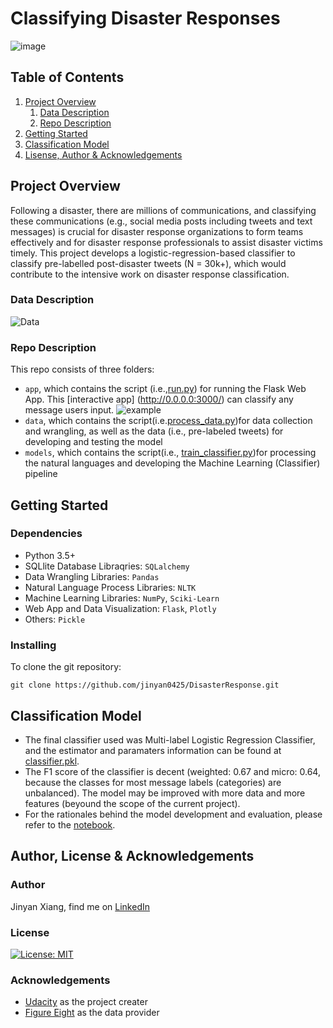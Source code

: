 # Classifying Disaster Responses

![image](https://user-images.githubusercontent.com/90875339/197631742-e89cbd5b-ba85-4523-a533-4bedc97f0475.png)

## Table of Contents
1. [Project Overview](#ProjectOverview)
   1. [Data Description](#DataDescription)
   2. [Repo Description](#RepoDescription)
3. [Getting Started](#GettingStarted)
4. [Classification Model](#ClassificationModel)
5. [Lisense, Author & Acknowledgements](#ALA)

<a name="ProjectOverview"></a>
## Project Overview
Following a disaster, there are millions of communications, and classifying these communications (e.g., social media posts including tweets and text messages) is crucial for disaster response organizations to form teams effectively and for disaster response professionals to assist disaster victims timely. This project develops a logistic-regression-based classifier to classify pre-labelled post-disaster tweets (N = 30k+), which would contribute to the intensive work on disaster response classification. 

<a name="DataDescription"></a>
### Data Description
![Data](https://user-images.githubusercontent.com/90875339/197644073-e9c06d09-b781-4e7d-823e-cce5e24aa363.png)

<a name="RepoDescription"></a>
### Repo Description
This repo consists of three folders:  
* ```app```, which contains the script (i.e.,[run.py](app/run.py)) for running the Flask Web App. This [interactive app] (http://0.0.0.0:3000/) can classify any message users input.
![example](https://user-images.githubusercontent.com/90875339/197644905-ec2ee4d9-f139-4446-aaca-4f5ac3784fa5.png)
* ```data```, which contains  the script(i.e.[process_data.py](data/process_data.py))for data collection and wrangling, as well as the data (i.e., pre-labeled tweets) for developing and testing the model
* ```models```, which contains the script(i.e., [train_classifier.py](models/train_classifier.py))for processing the natural languages and developing the Machine Learning (Classifier) pipeline

<a name="GettingStarted"></a>
## Getting Started

<a name="Dependencies"></a>
### Dependencies
* Python 3.5+
* SQLlite Database Libraqries: ```SQLalchemy```
* Data Wrangling Libraries: ```Pandas```
* Natural Language Process Libraries: ```NLTK```
* Machine Learning Libraries: ```NumPy```, ```Sciki-Learn```
* Web App and Data Visualization: ```Flask```, ```Plotly```
* Others: ```Pickle```

<a name="Installation"></a>
### Installing
To clone the git repository:
```
git clone https://github.com/jinyan0425/DisasterResponse.git
```
<a name="ClassificationModel"></a>
## Classification Model
* The final classifier used was Multi-label Logistic Regression Classifier, and the estimator and paramaters information can be found at [classifier.pkl](models/classifier.pkl).
* The F1 score of the classifier is decent (weighted: 0.67 and micro: 0.64, because the classes for most message labels (categories) are unbalanced). The model may be improved with more data and more features (beyound the scope of the current project).
* For the rationales behind the model development and evaluation, please refer to the [notebook](models/train_classifier_prep.ipynb).

<a name="ALA"></a>
## Author, License & Acknowledgements

### Author
Jinyan Xiang, find me on [LinkedIn](https://www.linkedin.com/in/jinyanxiang/)

### License
[![License: MIT](https://img.shields.io/badge/License-MIT-yellow.svg)](https://opensource.org/licenses/MIT)

### Acknowledgements
* [Udacity](https://www.udacity.com/) as the project creater
* [Figure Eight](https://www.figure-eight.com/) as the data provider

